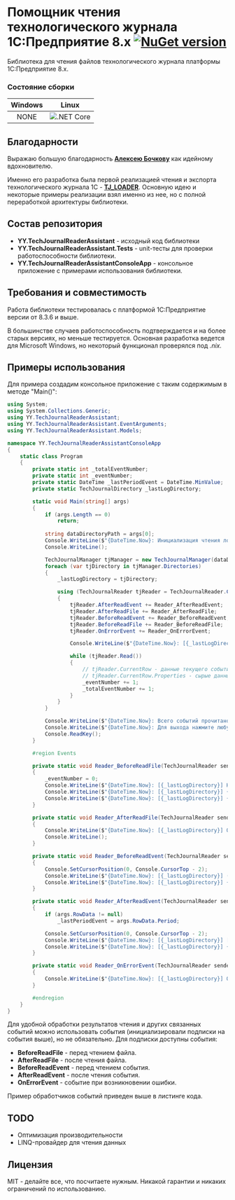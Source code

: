 # Помощник чтения технологического журнала 1С:Предприятие 8.x [![NuGet version](https://badge.fury.io/nu/YY.TechJournalReaderAssistant.svg)](https://badge.fury.io/nu/YY.TechJournalReaderAssistant)

Библиотека для чтения файлов технологического журнала платформы 1С:Предприятие 8.x.

### Состояние сборки
| Windows |  Linux |
|:-------:|:------:|
| NONE | ![.NET Core](https://github.com/YPermitin/YY.TechJournalReaderAssistant/workflows/.NET%20Core/badge.svg) |

## Благодарности

Выражаю большую благодарность **[Алексею Бочкову](https://github.com/alekseybochkov)** как идейному вдохновителю. 

Именно его разработка была первой реализацией чтения и экспорта технологического журнала 1С - **[TJ_LOADER](https://github.com/alekseybochkov/tj_loader)**. Основную идею и некоторые примеры реализации взял именно из нее, но с полной переработкой архитектуры библиотеки.

## Состав репозитория

* **YY.TechJournalReaderAssistant** - исходный код библиотеки
* **YY.TechJournalReaderAssistant.Tests** - unit-тесты для проверки работоспособности библиотеки.
* **YY.TechJournalReaderAssistantConsoleApp** - консольное приложение с примерами использования библиотеки.

## Требования и совместимость

Работа библиотеки тестировалась с платформой 1С:Предприятие версии от 8.3.6 и выше.

В большинстве случаев работоспособность подтверждается и на более старых версиях, но меньше тестируется. Основная разработка ведется для Microsoft Windows, но некоторый функционал проверялся под *.nix.*

## Примеры использования

Для примера создадим консольное приложение с таким содержимым в методе "Main()":

```csharp
using System;
using System.Collections.Generic;
using YY.TechJournalReaderAssistant;
using YY.TechJournalReaderAssistant.EventArguments;
using YY.TechJournalReaderAssistant.Models;

namespace YY.TechJournalReaderAssistantConsoleApp
{
    static class Program
    {
        private static int _totalEventNumber;
        private static int _eventNumber;
        private static DateTime _lastPeriodEvent = DateTime.MinValue;
        private static TechJournalDirectory _lastLogDirectory;

        static void Main(string[] args)
        {
            if (args.Length == 0)
                return;
            
            string dataDirectoryPath = args[0];
            Console.WriteLine($"{DateTime.Now}: Инициализация чтения логов \"{dataDirectoryPath}\"...");
            Console.WriteLine();

            TechJournalManager tjManager = new TechJournalManager(dataDirectoryPath);
            foreach (var tjDirectory in tjManager.Directories)
            {
                _lastLogDirectory = tjDirectory;

                using (TechJournalReader tjReader = TechJournalReader.CreateReader(tjDirectory.DirectoryData.FullName))
                {
                    tjReader.AfterReadEvent += Reader_AfterReadEvent;
                    tjReader.AfterReadFile += Reader_AfterReadFile;
                    tjReader.BeforeReadEvent += Reader_BeforeReadEvent;
                    tjReader.BeforeReadFile += Reader_BeforeReadFile;
                    tjReader.OnErrorEvent += Reader_OnErrorEvent;

                    Console.WriteLine($"{DateTime.Now}: [{_lastLogDirectory}] Всего событий к обработке: ({tjReader.Count()})...");

                    while (tjReader.Read())
                    {
                        // tjReader.CurrentRow - данные текущего события
                        // tjReader.CurrentRow.Properties - сырые данные события "как есть" без обработки в виде словаря Dictionary<string, string>
                        _eventNumber += 1;
                        _totalEventNumber += 1;
                    }
                }
            }

            Console.WriteLine($"{DateTime.Now}: Всего событий прочитано: ({_totalEventNumber})...");
            Console.WriteLine($"{DateTime.Now}: Для выхода нажмите любую клавишу...");
            Console.ReadKey();
        }

        #region Events

        private static void Reader_BeforeReadFile(TechJournalReader sender, BeforeReadFileEventArgs args)
        {
            _eventNumber = 0;
            Console.WriteLine($"{DateTime.Now}: [{_lastLogDirectory}] Начало чтения файла \"{args.FileName}\"");
            Console.WriteLine($"{DateTime.Now}: [{_lastLogDirectory}] {_eventNumber}");
            Console.WriteLine($"{DateTime.Now}: [{_lastLogDirectory}] {_lastPeriodEvent}");
        }

        private static void Reader_AfterReadFile(TechJournalReader sender, AfterReadFileEventArgs args)
        {
            Console.WriteLine($"{DateTime.Now}: [{_lastLogDirectory}] Окончание чтения файла \"{args.FileName}\"");
            Console.WriteLine();
        }

        private static void Reader_BeforeReadEvent(TechJournalReader sender, BeforeReadEventArgs args)
        {
            Console.SetCursorPosition(0, Console.CursorTop - 2);
            Console.WriteLine($"{DateTime.Now}: [{_lastLogDirectory}] (+){_eventNumber}");
            Console.WriteLine($"{DateTime.Now}: [{_lastLogDirectory}] {_lastPeriodEvent}");
        }

        private static void Reader_AfterReadEvent(TechJournalReader sender, AfterReadEventArgs args)
        {
            if (args.RowData != null)
                _lastPeriodEvent = args.RowData.Period;

            Console.SetCursorPosition(0, Console.CursorTop - 2);
            Console.WriteLine($"{DateTime.Now}: [{_lastLogDirectory}] [+]{_eventNumber}");
            Console.WriteLine($"{DateTime.Now}: [{_lastLogDirectory}] {_lastPeriodEvent}");
        }

        private static void Reader_OnErrorEvent(TechJournalReader sender, OnErrorEventArgs args)
        {
            Console.WriteLine($"{DateTime.Now}: [{_lastLogDirectory}] Ошибка чтения логов \"{args.Exception}\"");
        }

        #endregion
    }
}

```

Для удобной обработки результатов чтения и других связанных событий можно использовать события (инициализировали подписки на события выше), но не обязательно. Для подписки доступны события:

* **BeforeReadFile** - перед чтением файла.
* **AfterReadFile** - после чтения файла.
* **BeforeReadEvent** - перед чтением события.
* **AfterReadEvent** - после чтения события.
* **OnErrorEvent** - событие при возникновении ошибки.

Пример обработчиков событий приведен выше в листинге кода.

## TODO

* Оптимизация производительности
* LINQ-провайдер для чтения данных

## Лицензия

MIT - делайте все, что посчитаете нужным. Никакой гарантии и никаких ограничений по использованию.